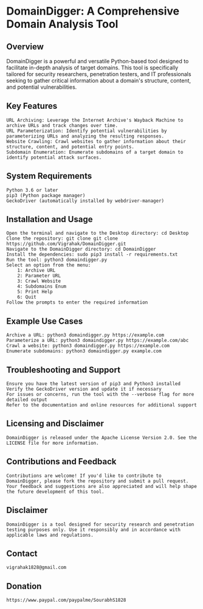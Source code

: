 # DomainDigger: A Comprehensive Domain Analysis Tool

## Overview
DomainDigger is a powerful and versatile Python-based tool designed to facilitate in-depth analysis of target domains. This tool is specifically tailored for security researchers, penetration testers, and IT professionals seeking to gather critical information about a domain's structure, content, and potential vulnerabilities.

## Key Features
    URL Archiving: Leverage the Internet Archive's Wayback Machine to archive URLs and track changes over time.
    URL Parameterization: Identify potential vulnerabilities by parameterizing URLs and analyzing the resulting responses.
    Website Crawling: Crawl websites to gather information about their structure, content, and potential entry points.
    Subdomain Enumeration: Enumerate subdomains of a target domain to identify potential attack surfaces.

## System Requirements
    Python 3.6 or later
    pip3 (Python package manager)
    GeckoDriver (automatically installed by webdriver-manager)

## Installation and Usage
    Open the terminal and navigate to the Desktop directory: cd Desktop    
    Clone the repository: git clone git clone https://github.com/Vigrahak/DomainDigger.git
    Navigate to the DomainDigger directory: cd DomainDigger
    Install the dependencies: sudo pip3 install -r requirements.txt
    Run the tool: python3 domaindigger.py
    Select an option from the menu:
        1: Archive URL
        2: Parameter URL
        3: Crawl Website
        4: Subdomains Enum
        5: Print Help
        6: Quit
    Follow the prompts to enter the required information

## Example Use Cases
    Archive a URL: python3 domaindigger.py https://example.com
    Parameterize a URL: python3 domaindigger.py https://example.com/abc
    Crawl a website: python3 domaindigger.py https://example.com
    Enumerate subdomains: python3 domaindigger.py example.com

## Troubleshooting and Support
    Ensure you have the latest version of pip3 and Python3 installed
    Verify the GeckoDriver version and update it if necessary
    For issues or concerns, run the tool with the --verbose flag for more detailed output
    Refer to the documentation and online resources for additional support

## Licensing and Disclaimer
    DomainDigger is released under the Apache License Version 2.0. See the LICENSE file for more information.

## Contributions and Feedback
    Contributions are welcome! If you'd like to contribute to DomainDigger, please fork the repository and submit a pull request. Your feedback and suggestions are also appreciated and will help shape the future development of this tool.

## Disclaimer
    DomainDigger is a tool designed for security research and penetration testing purposes only. Use it responsibly and in accordance with applicable laws and regulations.

## Contact
    vigrahak1828@gmail.com

## Donation
    https://www.paypal.com/paypalme/SourabhS1828
